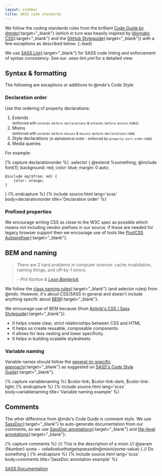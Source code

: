 ```yaml
---
layout: sidebar
title: SASS code standards
---
```


We follow the coding standards rules from the brilliant [Code Guide by @mdo](http://codeguide.co/#css){:target="_blank"} (which in turn was heavily inspired by [Idiomatic CSS](https://github.com/necolas/idiomatic-css){:target="_blank"} and the [GitHub Styleguide](http://github.com/styleguide){:target="_blank"}) with a few exceptions as described below.
{:.lead}

We use [SASS Lint](https://github.com/sasstools/sass-lint){:target="_blank"} for SASS code linting and enforcement of syntax consistency. See our *.sass-lint.yml* for a detailed view.


## Syntax & formatting

The following are exceptions or additions to @mdo's Code Style:

### Declaration order

Use this ordering of property declarations:

1. Extends<br/><small>(enforced with `extends-before-declarations` & `extends-before-mixins` rules)</small>
2. Mixins<br/><small>(enforced with `extends-before-mixins` & `mixins-before-declarations` rule)</small>
3. Style declarations <small> (in alphabetical order - enforced by `property-sort-order` rule)</small>
4. Media queries

For example:

{% capture declarationorder %}
.selector {
    @extend %something;
    @include font(1);
    background: red;
    color: blue;
    margin: 0 auto;

    @include mq($from: md) {
        color: orange;
    }
}
{% endcapture %}
{% include source.html lang='scss' body=declarationorder title='Declaration order' %}

### Prefixed properties

We encourage writing CSS as close to the W3C spec as possible which means not including vendor prefixes in our source. If these are needed for legacy browser support then we encourage use of tools like [PostCSS Autoprefixer](https://github.com/postcss/autoprefixer){:target="_blank"}.


## BEM and naming

<blockquote class="quote">
    <p>There are 2 hard problems in computer science: cache invalidation, naming things, and off-by-1 errors.</p>
    <footer>
        - <cite>Phil Karlton &amp; <a href="https://twitter.com/secretGeek/status/7269997868" target="_blank" rel="external">Leon Bambrick</a></cite>
    </footer>
</blockquote>

We follow the [class naming rules](http://codeguide.co/#css-classes){:target="_blank"} (and selector rules) from @mdo. However, it's about CSS/SASS in general and doesn't include anything specifc about [BEM](http://getbem.com/introduction/){:target="_blank"}.

We encourage use of BEM because (from [Airbnb's CSS / Sass Styleguide](https://github.com/airbnb/css#oocss-and-bem){:target="_blank"}):

- It helps create clear, strict relationships between CSS and HTML
- It helps us create reusable, composable components
- It allows for less nesting and lower specificity
- It helps in building scalable stylesheets

### Variable naming

Variable names should follow the [general-to-specific approach](http://webdesign.tutsplus.com/tutorials/htmlcss-tutorials/quick-tip-name-your-sass-variables-modularly/){:target="_blank"} as suggested on [SASS's Code Style Guide](http://sass-lang.com/styleguide/code){:target="_blank"}.

{% capture variablenaming %}
$color-link;
$color-link-dark;
$color-link-light;
{% endcapture %}
{% include source.html lang='scss' body=variablenaming title='Variable naming example' %}


## Comments

The other difference from @mdo's Code Guide is comment style. We use [SassDoc](http://sassdoc.com/){:target="_blank"} to auto-generate documentation from our comments, so we use [SassDoc annotations](http://sassdoc.com/annotations/){:target="_blank"} and [file-level annotations](http://sassdoc.com/file-level-annotations/){:target="_blank"}:

{% capture comments %}
/// This is the description of a mixin
/// @param {Number} $some-vale A value that gets passed in
@mixin($some-value) {
    // Do something
}
{% endcapture %}
{% include source.html lang='scss' body=comments title='SassDoc annotation example' %}

<a href="{{ site.baseurl }}{% link technical/sass/documentation/index.md %}" class="btn btn--primary">SASS Documentation</a>
